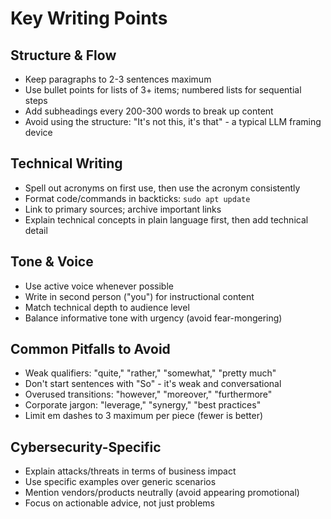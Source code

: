 # Key Writing Points

## Structure & Flow
- Keep paragraphs to 2-3 sentences maximum
- Use bullet points for lists of 3+ items; numbered lists for sequential steps
- Add subheadings every 200-300 words to break up content
- Avoid using the structure: "It's not this, it's that" - a typical LLM framing device

## Technical Writing
- Spell out acronyms on first use, then use the acronym consistently
- Format code/commands in backticks: `sudo apt update`
- Link to primary sources; archive important links
- Explain technical concepts in plain language first, then add technical detail

## Tone & Voice
- Use active voice whenever possible
- Write in second person ("you") for instructional content
- Match technical depth to audience level
- Balance informative tone with urgency (avoid fear-mongering)

## Common Pitfalls to Avoid
- Weak qualifiers: "quite," "rather," "somewhat," "pretty much"
- Don't start sentences with "So" - it's weak and conversational
- Overused transitions: "however," "moreover," "furthermore"
- Corporate jargon: "leverage," "synergy," "best practices"
- Limit em dashes to 3 maximum per piece (fewer is better)

## Cybersecurity-Specific
- Explain attacks/threats in terms of business impact
- Use specific examples over generic scenarios
- Mention vendors/products neutrally (avoid appearing promotional)
- Focus on actionable advice, not just problems 
